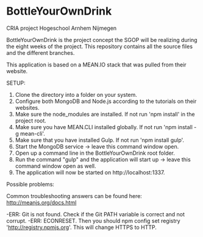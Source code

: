 # BottleYourOwnDrink

CRIA project Hogeschool Arnhem Nijmegen

BottleYourOwnDrink is the project concept the SGOP will be realizing during the eight
weeks of the project. This repository contains all the source files and the different
branches.

This application is based on a MEAN.IO stack that was pulled from their website.

SETUP:

1. Clone the directory into a folder on your system.
2. Configure both MongoDB and Node.js according to the tutorials on their websites.
3. Make sure the node_modules are installed. If not run 'npm install' in the project root.
4. Make sure you have MEAN.CLI installed globally. If not run 'npm install -g mean-cli'.
5. Make sure that you have installed Gulp. If not run 'npm install gulp'.
6. Start the MongoDB service -> leave this command window open.
7. Open up a command line in the BottleYourOwnDrink root folder.
8. Run the command "gulp" and the application will start up -> leave this command window open as well.
9. The application will now be started on http://localhost:1337.

Possible problems:

Common troubleshooting answers can be found here: http://meanjs.org/docs.html

-ERR: Git is not found. Check if the Git PATH variable is correct and not corrupt.
-ERR: ECONRESET. Then you should npm config set registry 'http://registry.npmjs.org'. This will change HTTPS to HTTP.

